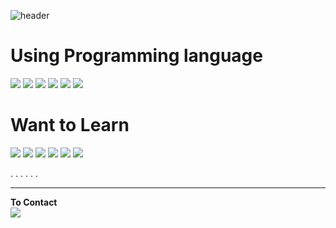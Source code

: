 ![header](https://capsule-render.vercel.app/api?type=waving&color=DEE2FF&height=300&text=Yuso&fontSize=100&fontAlign=70&fontAlignY=45&fontAlignX=10000&fontColor=FFFFFF&desc=Studying%20Student&descAlign=70)

# Using Programming language
<img src="https://img.shields.io/badge/C-5E5E5E?style=flat-square&logo=C&logoColor=A8B9CC"/>  <img src="https://img.shields.io/badge/Java-5E5E5E?style=flat-square&logo=Java&logocolor=007396"/>  <img src="https://img.shields.io/badge/Kotlin-5E5E5E?style=flat-square&logo=Kotlin&logocolor=7F52FF"/>  <img src="https://img.shields.io/badge/Python-5E5E5E?style=flat-square&logo=Python&logocolor=3776AB"/>  <img src="https://img.shields.io/badge/Docker-5E5E5E?style=flat-square&logo=Docker&logocolor=2496ED"/>  <img src="https://img.shields.io/badge/JavaScript-5E5E5E?style=flat-square&logo=JavaScript&logocolor=F7DF1E"/>

# Want to Learn  
<img src="https://img.shields.io/badge/C++-5E5E5E?style=flat-square&logo=C++&logoColor=00599C"/>  <img src="https://img.shields.io/badge/HTML5-5E5E5E?style=flat-square&logo=HTML5&logocolor=E34F26"/>  <img src="https://img.shields.io/badge/CSS3-5E5E5E?style=flat-square&logo=CSS3&logocolor=1572B6"/> <img src="https://img.shields.io/badge/MySQL-5E5E5E?style=flat-square&logo=MySQL&logocolor=4479A1"/> <img src="https://img.shields.io/badge/Swift-5E5E5E?style=flat-square&logo=Swift&logocolor=F05138"/>  <img src="https://img.shields.io/badge/Go-5E5E5E?style=flat-square&logo=Go&logocolor=00ADD8"/>

.
.
.
.
.
.

---
**To Contact**  
<a href=https://www.instagram.com/yu.so._/><img src="https://img.shields.io/badge/Insta-FFFFFF?style=flat-square&logo=Instagram&logoColor=E4405F"/></a>
